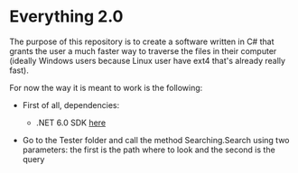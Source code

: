 # Everything 2.0

The purpose of this repository is to create a software written in C# that grants the user a much faster way to traverse the files in their computer (ideally Windows users because Linux user have ext4 that's already really fast).

For now the way it is meant to work is the following:

- First of all, dependencies:
  - .NET 6.0 SDK [here](https://dotnet.microsoft.com/en-us/download/dotnet/6.0)

- Go to the Tester folder and call the method Searching.Search using two parameters: the first is the path where to look and the second is the query
